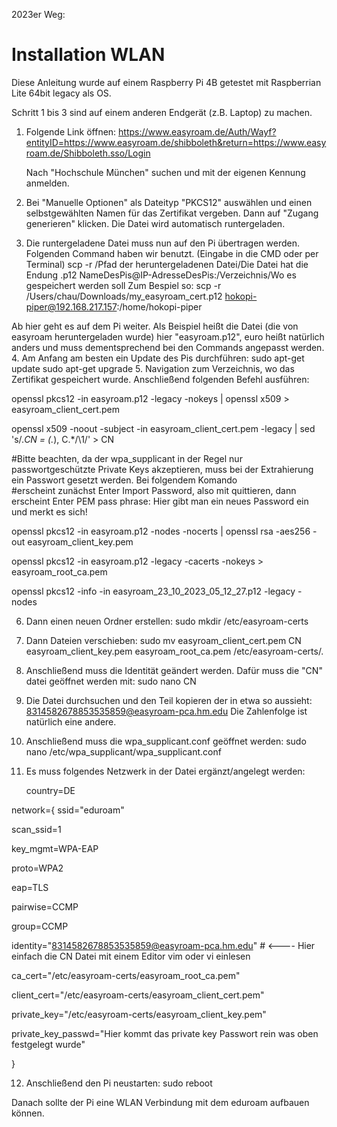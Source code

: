 2023er Weg:

# Installation WLAN

Diese Anleitung wurde auf einem Raspberry Pi 4B getestet mit Raspberrian Lite 64bit legacy als OS.

Schritt 1 bis 3 sind auf einem anderen Endgerät (z.B. Laptop) zu machen.
1. Folgende Link öffnen: https://www.easyroam.de/Auth/Wayf?entityID=https://www.easyroam.de/shibboleth&return=https://www.easyroam.de/Shibboleth.sso/Login

   Nach "Hochschule München" suchen und mit der eigenen Kennung anmelden.
3. Bei "Manuelle Optionen" als Dateityp "PKCS12" auswählen und einen selbstgewählten Namen für das Zertifikat vergeben. Dann auf "Zugang generieren" klicken.
   Die Datei wird automatisch runtergeladen.
4. Die runtergeladene Datei muss nun auf den Pi übertragen werden. Folgenden Command haben wir benutzt. (Eingabe in die CMD oder per Terminal)
   scp -r /Pfad der heruntergeladenen Datei/Die Datei hat die Endung .p12 NameDesPis@IP-AdresseDesPis:/Verzeichnis/Wo es gespeichert werden soll
   Zum Bespiel so:
   scp -r /Users/chau/Downloads/my_easyroam_cert.p12 hokopi-piper@192.168.217.157:/home/hokopi-piper

Ab hier geht es auf dem Pi weiter. Als Beispiel heißt die Datei (die von easyroam heruntergeladen wurde) hier "easyroam.p12", euro heißt natürlich anders und muss dementsprechend bei den Commands angepasst werden.
4. Am Anfang am besten ein Update des Pis durchführen:
   sudo apt-get update
   sudo apt-get upgrade
5. Navigation zum Verzeichnis, wo das Zertifikat gespeichert wurde. Anschließend folgenden Befehl ausführen:

   openssl pkcs12 -in easyroam.p12 -legacy -nokeys | openssl x509 > easyroam_client_cert.pem 
   
   openssl x509 -noout -subject -in easyroam_client_cert.pem -legacy | sed 's/.*CN = \(.*\), C.*/\1/' > CN 

   #Bitte beachten, da der wpa_supplicant in der Regel nur passwortgeschützte Private Keys akzeptieren, muss bei der Extrahierung ein Passwort gesetzt werden. Bei folgendem Komando   
   #erscheint zunächst Enter Import Password, also mit <Return> quittieren, dann erscheint Enter PEM pass phrase: Hier gibt man ein neues Password ein und merkt es sich!

   openssl pkcs12 -in easyroam.p12 -nodes -nocerts | openssl rsa -aes256 -out easyroam_client_key.pem

   openssl pkcs12 -in easyroam.p12 -legacy -cacerts -nokeys > easyroam_root_ca.pem

   openssl pkcs12 -info -in easyroam_23_10_2023_05_12_27.p12 -legacy -nodes

6. Dann einen neuen Ordner erstellen:
   sudo mkdir /etc/easyroam-certs
7. Dann Dateien verschieben:
   sudo mv easyroam_client_cert.pem CN easyroam_client_key.pem easyroam_root_ca.pem /etc/easyroam-certs/.
8. Anschließend muss die Identität geändert werden. Dafür muss die "CN" datei geöffnet werden mit:
   sudo nano CN
9. Die Datei durchsuchen und den Teil kopieren der in etwa so aussieht:
   8314582678853535859@easyroam-pca.hm.edu
   Die Zahlenfolge ist natürlich eine andere.
10. Anschließend muss die wpa_supplicant.conf geöffnet werden:
   sudo nano /etc/wpa_supplicant/wpa_supplicant.conf
11. Es muss folgendes Netzwerk in der Datei ergänzt/angelegt werden:
    
    country=DE 

network={ 
   ssid="eduroam" 
   
   scan_ssid=1 
   
   key_mgmt=WPA-EAP 
   
   proto=WPA2 
   
   eap=TLS 
   
   pairwise=CCMP 
   
   group=CCMP 
   
   identity="8314582678853535859@easyroam-pca.hm.edu"  # <---- Hier einfach die CN Datei mit einem Editor vim oder vi einlesen 
   
   ca_cert="/etc/easyroam-certs/easyroam_root_ca.pem" 
   
   client_cert="/etc/easyroam-certs/easyroam_client_cert.pem" 
   
   private_key="/etc/easyroam-certs/easyroam_client_key.pem" 
   
   private_key_passwd="Hier kommt das private key Passwort rein was oben festgelegt wurde"
   
}

12. Anschließend den Pi neustarten:
    sudo reboot

Danach sollte der Pi eine WLAN Verbindung mit dem eduroam aufbauen können.
